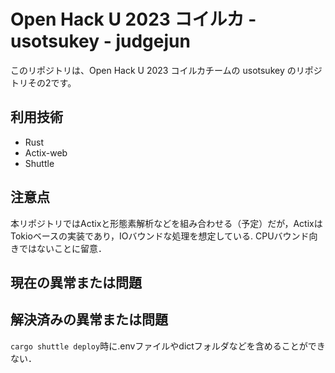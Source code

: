 # Open Hack U 2023 コイルカ - usotsukey - judgejun
このリポジトリは、Open Hack U 2023 コイルカチームの usotsukey のリポジトリその2です。

## 利用技術
- Rust
- Actix-web
- Shuttle

## 注意点
本リポジトリではActixと形態素解析などを組み合わせる（予定）だが，ActixはTokioベースの実装であり，IOバウンドな処理を想定している.
CPUバウンド向きではないことに留意．


## 現在の異常または問題


## 解決済みの異常または問題
`cargo shuttle deploy`時に.envファイルやdictフォルダなどを含めることができない．  


